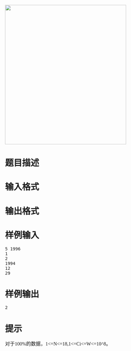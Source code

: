 
<span style="font-family:&#39;Microsoft YaHei&#39;;font-size:16px;"><img src="/upload/image/20121022/20121022094901_56018.png" alt="" height="459" width="399"/><br/>
</span> 

# 题目描述



# 输入格式



# 输出格式



# 样例输入


<pre><span></span>5 1996
1
2
1994
12
29 <span></span></pre>

# 样例输出


<pre>2</pre>

# 提示


<p>
<span style="font-family:&#39;Microsoft YaHei&#39;;font-size:16px;">对于100%的数据，1&lt;=N&lt;=18,1&lt;=Ci&lt;=W&lt;=10^8。</span> 
</p>
